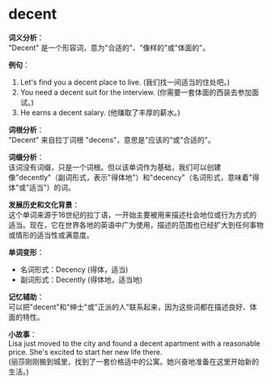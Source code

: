 # decent

**词义分析**：  
"Decent" 是一个形容词，意为"合适的"、"像样的"或"体面的"。

  

**例句**：

  

1.  Let's find you a decent place to live. (我们找一间适当的住处吧。)
2.  You need a decent suit for the interview. (你需要一套体面的西装去参加面试。)
3.  He earns a decent salary. (他赚取了丰厚的薪水。)

  

**词根分析**：  
"Decent" 来自拉丁词根 "decens"，意思是"应该的"或"合适的"。

  

**词缀分析**：  
该词没有词缀，只是一个词根。但以该单词作为基础，我们可以创建像"decently"（副词形式，表示"得体地"）和"decency"（名词形式，意味着"得体"或"适当"）的词。

  

**发展历史和文化背景**：  
这个单词来源于16世纪的拉丁语，一开始主要被用来描述社会地位或行为方式的适当。现在，它在世界各地的英语中广为使用，描述的范围也已经扩大到任何事物或情形的适当性或满意度。

  

**单词变形**：

  

*   名词形式：Decency (得体，适当)
*   副词形式：Decently (得体地，适当地)

  

**记忆辅助**：  
可以把"decent"和"绅士"或"正派的人"联系起来，因为这些词都在描述良好、体面的特性。

  

**小故事**：  
Lisa just moved to the city and found a decent apartment with a reasonable price. She's excited to start her new life there.  
(丽莎刚刚搬到城里，找到了一套价格适中的公寓。她兴奋地准备在这里开始新的生活。)
